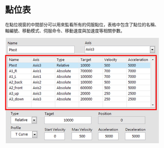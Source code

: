 # 點位表

在點位視窗的中間部分可以用來監看所有的伺服點位，表格中包含了點位的名稱、軸編號、移動模式、伺服命令、移動速度與加速度等相關參數。

![](../../.gitbook/assets/motionposition.jpg)

